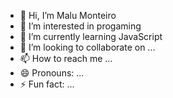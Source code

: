 - 👋 Hi, I’m Malu Monteiro
- 👀 I’m interested in progaming
- 🌱 I’m currently learning JavaScript
- 💞️ I’m looking to collaborate on ...
- 📫 How to reach me ...
- 😄 Pronouns: ...
- ⚡ Fun fact: ...

<!---
maluzm/maluzm is a ✨ special ✨ repository because its `README.md` (this file) appears on your GitHub profile.
You can click the Preview link to take a look at your changes.
--->
